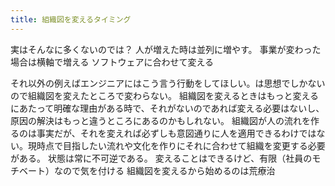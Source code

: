 ```yaml
---
title: 組織図を変えるタイミング
---
```



実はそんなに多くないのでは？
人が増えた時は並列に増やす。
事業が変わった場合は横軸で増える
ソフトウェアに合わせて変える

それ以外の例えばエンジニアにはこう言う行動をしてほしい。は思想でしかないので組織図を変えたところで変わらない。
組織図を変えるときはもっと変えるにあたって明確な理由がある時で、それがないのであれば変える必要はないし、原因の解決はもっと違うところにあるのかもしれない。
組織図が人の流れを作るのは事実だが、それを変えれば必ずしも意図通りに人を適用できるわけではない。現時点で目指したい流れや文化を作りにそれに合わせて組織を変更する必要がある。
状態は常に不可逆である。
変えることはできるけど、有限（社員のモチベート）なので気を付ける
組織図を変えるから始めるのは荒療治